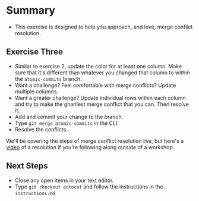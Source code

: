# Summary
- This exercise is designed to help you approach, and love, merge conflict resolution.

## Exercise Three
- Similar to exercise 2, update the color for at least one column. Make sure that it's different than whatever you changed that column to within the `atomic-commits` branch.
- Want a challenge? Feel comfortable with merge conflicts? Update multiple columns.
- Want a greater challenge? Update individual rows within each column and try to make the gnarliest merge conflict that you can. Then resolve it.
- Add and commit your change to the branch.
- Type `git merge atomic-commits` in the CLI.
- Resolve the conflicts.

We'll be covering the steps of merge conflict resolution live, but here's a [video](https://www.youtube.com/watch?v=TMTDFMwU3sU&list=PLg7s6cbtAD16Pgp6WIVfX4VsGI-xyWkMz&index=11) of a resolution if you're following along outside of a workshop.

## Next Steps
- Close any open items in your text editor.
- Type `git checkout octocat` and follow the instructions in the `instructions.md`
